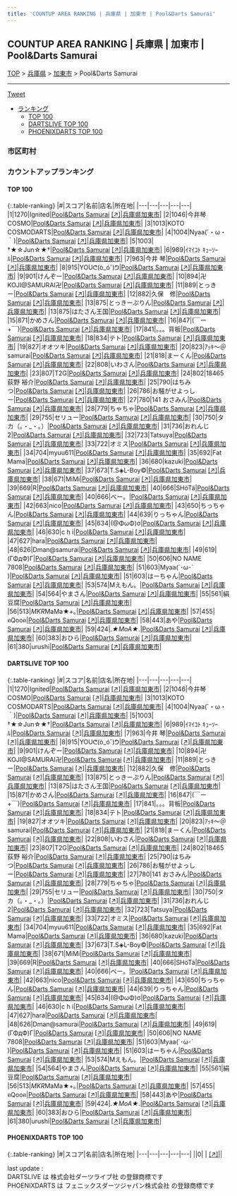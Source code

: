 ```yaml
---
title: 'COUNTUP AREA RANKING | 兵庫県 | 加東市 | Pool&Darts Samurai'
---
```

## COUNTUP AREA RANKING | 兵庫県 | 加東市 | Pool&Darts Samurai

[TOP](/darts/rank/) > [兵庫県](/darts/rank/兵庫県/) > [加東市](/darts/rank/兵庫県/加東市/) > Pool&Darts Samurai

___

<a href="https://twitter.com/share?ref_src=twsrc%5Etfw" data-text="COUNTUP AREA RANKING | 兵庫県加東市Pool&Darts Samurai" class="twitter-share-button" data-hashtags="DARTSLIVE,PHOENIXDARTS,darts,ダーツ" data-show-count="false">Tweet</a>

* [ランキング](#カウントアップランキング)
    * [TOP 100](#top-100)
    * [DARTSLIVE TOP 100](#dartslive-top-100)
    * [PHOENIXDARTS TOP 100](#phoenixdarts-top-100)

### 市区町村

<ul>

</ul>

### カウントアップランキング

#### TOP 100



{:.table-ranking}
|#|スコア|名前|店名|所在地|
|---|---|---|---|---|
|1|1270|<span class="rank-name-dl">Ignited</span>|<a href="/darts/rank/shops/2f7ab89db9ec97b00d9b047a20a7ba1e.html">Pool&Darts Samurai</a> <a href="https://search.dartslive.com/jp/shop/2f7ab89db9ec97b00d9b047a20a7ba1e">[↗]</a>|<a href="/darts/rank/兵庫県/加東市">兵庫県加東市</a>|
|2|1046|<span class="rank-name-dl">今井琴COSMO</span>|<a href="/darts/rank/shops/2f7ab89db9ec97b00d9b047a20a7ba1e.html">Pool&Darts Samurai</a> <a href="https://search.dartslive.com/jp/shop/2f7ab89db9ec97b00d9b047a20a7ba1e">[↗]</a>|<a href="/darts/rank/兵庫県/加東市">兵庫県加東市</a>|
|3|1013|<span class="rank-name-dl">KOTO COSMODARTS</span>|<a href="/darts/rank/shops/2f7ab89db9ec97b00d9b047a20a7ba1e.html">Pool&Darts Samurai</a> <a href="https://search.dartslive.com/jp/shop/2f7ab89db9ec97b00d9b047a20a7ba1e">[↗]</a>|<a href="/darts/rank/兵庫県/加東市">兵庫県加東市</a>|
|4|1004|<span class="rank-name-dl">Nyaa(´・ω・｀)</span>|<a href="/darts/rank/shops/2f7ab89db9ec97b00d9b047a20a7ba1e.html">Pool&Darts Samurai</a> <a href="https://search.dartslive.com/jp/shop/2f7ab89db9ec97b00d9b047a20a7ba1e">[↗]</a>|<a href="/darts/rank/兵庫県/加東市">兵庫県加東市</a>|
|5|1003|<span class="rank-name-dl">†★☆Jun☆★†</span>|<a href="/darts/rank/shops/2f7ab89db9ec97b00d9b047a20a7ba1e.html">Pool&Darts Samurai</a> <a href="https://search.dartslive.com/jp/shop/2f7ab89db9ec97b00d9b047a20a7ba1e">[↗]</a>|<a href="/darts/rank/兵庫県/加東市">兵庫県加東市</a>|
|6|989|<span class="rank-name-dl">ｲﾏｲｺﾄ ｷｭｰｿｰﾙ</span>|<a href="/darts/rank/shops/2f7ab89db9ec97b00d9b047a20a7ba1e.html">Pool&Darts Samurai</a> <a href="https://search.dartslive.com/jp/shop/2f7ab89db9ec97b00d9b047a20a7ba1e">[↗]</a>|<a href="/darts/rank/兵庫県/加東市">兵庫県加東市</a>|
|7|963|<span class="rank-name-dl">今井 琴</span>|<a href="/darts/rank/shops/2f7ab89db9ec97b00d9b047a20a7ba1e.html">Pool&Darts Samurai</a> <a href="https://search.dartslive.com/jp/shop/2f7ab89db9ec97b00d9b047a20a7ba1e">[↗]</a>|<a href="/darts/rank/兵庫県/加東市">兵庫県加東市</a>|
|8|915|<span class="rank-name-dl">YOUᕦ(ò_óˇ)ᕤ</span>|<a href="/darts/rank/shops/2f7ab89db9ec97b00d9b047a20a7ba1e.html">Pool&Darts Samurai</a> <a href="https://search.dartslive.com/jp/shop/2f7ab89db9ec97b00d9b047a20a7ba1e">[↗]</a>|<a href="/darts/rank/兵庫県/加東市">兵庫県加東市</a>|
|9|901|<span class="rank-name-dl">けんぞー</span>|<a href="/darts/rank/shops/2f7ab89db9ec97b00d9b047a20a7ba1e.html">Pool&Darts Samurai</a> <a href="https://search.dartslive.com/jp/shop/2f7ab89db9ec97b00d9b047a20a7ba1e">[↗]</a>|<a href="/darts/rank/兵庫県/加東市">兵庫県加東市</a>|
|10|894|<span class="rank-name-dl">卍KOJI@SAMURAI卍</span>|<a href="/darts/rank/shops/2f7ab89db9ec97b00d9b047a20a7ba1e.html">Pool&Darts Samurai</a> <a href="https://search.dartslive.com/jp/shop/2f7ab89db9ec97b00d9b047a20a7ba1e">[↗]</a>|<a href="/darts/rank/兵庫県/加東市">兵庫県加東市</a>|
|11|889|<span class="rank-name-dl">とっきー</span>|<a href="/darts/rank/shops/2f7ab89db9ec97b00d9b047a20a7ba1e.html">Pool&Darts Samurai</a> <a href="https://search.dartslive.com/jp/shop/2f7ab89db9ec97b00d9b047a20a7ba1e">[↗]</a>|<a href="/darts/rank/兵庫県/加東市">兵庫県加東市</a>|
|12|882|<span class="rank-name-dl">久保　修</span>|<a href="/darts/rank/shops/2f7ab89db9ec97b00d9b047a20a7ba1e.html">Pool&Darts Samurai</a> <a href="https://search.dartslive.com/jp/shop/2f7ab89db9ec97b00d9b047a20a7ba1e">[↗]</a>|<a href="/darts/rank/兵庫県/加東市">兵庫県加東市</a>|
|13|875|<span class="rank-name-dl">とっきーぷりん</span>|<a href="/darts/rank/shops/2f7ab89db9ec97b00d9b047a20a7ba1e.html">Pool&Darts Samurai</a> <a href="https://search.dartslive.com/jp/shop/2f7ab89db9ec97b00d9b047a20a7ba1e">[↗]</a>|<a href="/darts/rank/兵庫県/加東市">兵庫県加東市</a>|
|13|875|<span class="rank-name-dl">はたさん王国</span>|<a href="/darts/rank/shops/2f7ab89db9ec97b00d9b047a20a7ba1e.html">Pool&Darts Samurai</a> <a href="https://search.dartslive.com/jp/shop/2f7ab89db9ec97b00d9b047a20a7ba1e">[↗]</a>|<a href="/darts/rank/兵庫県/加東市">兵庫県加東市</a>|
|15|871|<span class="rank-name-dl">かめさん</span>|<a href="/darts/rank/shops/2f7ab89db9ec97b00d9b047a20a7ba1e.html">Pool&Darts Samurai</a> <a href="https://search.dartslive.com/jp/shop/2f7ab89db9ec97b00d9b047a20a7ba1e">[↗]</a>|<a href="/darts/rank/兵庫県/加東市">兵庫県加東市</a>|
|16|847|<span class="rank-name-dl">(￣ー+￣)</span>|<a href="/darts/rank/shops/2f7ab89db9ec97b00d9b047a20a7ba1e.html">Pool&Darts Samurai</a> <a href="https://search.dartslive.com/jp/shop/2f7ab89db9ec97b00d9b047a20a7ba1e">[↗]</a>|<a href="/darts/rank/兵庫県/加東市">兵庫県加東市</a>|
|17|841|<span class="rank-name-dl">。。。背板</span>|<a href="/darts/rank/shops/2f7ab89db9ec97b00d9b047a20a7ba1e.html">Pool&Darts Samurai</a> <a href="https://search.dartslive.com/jp/shop/2f7ab89db9ec97b00d9b047a20a7ba1e">[↗]</a>|<a href="/darts/rank/兵庫県/加東市">兵庫県加東市</a>|
|18|834|<span class="rank-name-dl">テト</span>|<a href="/darts/rank/shops/2f7ab89db9ec97b00d9b047a20a7ba1e.html">Pool&Darts Samurai</a> <a href="https://search.dartslive.com/jp/shop/2f7ab89db9ec97b00d9b047a20a7ba1e">[↗]</a>|<a href="/darts/rank/兵庫県/加東市">兵庫県加東市</a>|
|19|827|<span class="rank-name-dl">オオツキ</span>|<a href="/darts/rank/shops/2f7ab89db9ec97b00d9b047a20a7ba1e.html">Pool&Darts Samurai</a> <a href="https://search.dartslive.com/jp/shop/2f7ab89db9ec97b00d9b047a20a7ba1e">[↗]</a>|<a href="/darts/rank/兵庫県/加東市">兵庫県加東市</a>|
|20|823|<span class="rank-name-dl">ｱｯｷ～＠samurai</span>|<a href="/darts/rank/shops/2f7ab89db9ec97b00d9b047a20a7ba1e.html">Pool&Darts Samurai</a> <a href="https://search.dartslive.com/jp/shop/2f7ab89db9ec97b00d9b047a20a7ba1e">[↗]</a>|<a href="/darts/rank/兵庫県/加東市">兵庫県加東市</a>|
|21|818|<span class="rank-name-dl">まーくん</span>|<a href="/darts/rank/shops/2f7ab89db9ec97b00d9b047a20a7ba1e.html">Pool&Darts Samurai</a> <a href="https://search.dartslive.com/jp/shop/2f7ab89db9ec97b00d9b047a20a7ba1e">[↗]</a>|<a href="/darts/rank/兵庫県/加東市">兵庫県加東市</a>|
|22|808|<span class="rank-name-dl">いわさん</span>|<a href="/darts/rank/shops/2f7ab89db9ec97b00d9b047a20a7ba1e.html">Pool&Darts Samurai</a> <a href="https://search.dartslive.com/jp/shop/2f7ab89db9ec97b00d9b047a20a7ba1e">[↗]</a>|<a href="/darts/rank/兵庫県/加東市">兵庫県加東市</a>|
|23|807|<span class="rank-name-dl">T2G</span>|<a href="/darts/rank/shops/2f7ab89db9ec97b00d9b047a20a7ba1e.html">Pool&Darts Samurai</a> <a href="https://search.dartslive.com/jp/shop/2f7ab89db9ec97b00d9b047a20a7ba1e">[↗]</a>|<a href="/darts/rank/兵庫県/加東市">兵庫県加東市</a>|
|24|802|<span class="rank-name-dl">18465 荻野 裕介</span>|<a href="/darts/rank/shops/2f7ab89db9ec97b00d9b047a20a7ba1e.html">Pool&Darts Samurai</a> <a href="https://search.dartslive.com/jp/shop/2f7ab89db9ec97b00d9b047a20a7ba1e">[↗]</a>|<a href="/darts/rank/兵庫県/加東市">兵庫県加東市</a>|
|25|790|<span class="rank-name-dl">はちみつ</span>|<a href="/darts/rank/shops/2f7ab89db9ec97b00d9b047a20a7ba1e.html">Pool&Darts Samurai</a> <a href="https://search.dartslive.com/jp/shop/2f7ab89db9ec97b00d9b047a20a7ba1e">[↗]</a>|<a href="/darts/rank/兵庫県/加東市">兵庫県加東市</a>|
|26|786|<span class="rank-name-dl">お騒がせよっしー</span>|<a href="/darts/rank/shops/2f7ab89db9ec97b00d9b047a20a7ba1e.html">Pool&Darts Samurai</a> <a href="https://search.dartslive.com/jp/shop/2f7ab89db9ec97b00d9b047a20a7ba1e">[↗]</a>|<a href="/darts/rank/兵庫県/加東市">兵庫県加東市</a>|
|27|780|<span class="rank-name-dl">141 おさみん</span>|<a href="/darts/rank/shops/2f7ab89db9ec97b00d9b047a20a7ba1e.html">Pool&Darts Samurai</a> <a href="https://search.dartslive.com/jp/shop/2f7ab89db9ec97b00d9b047a20a7ba1e">[↗]</a>|<a href="/darts/rank/兵庫県/加東市">兵庫県加東市</a>|
|28|779|<span class="rank-name-dl">ちゃちゃ</span>|<a href="/darts/rank/shops/2f7ab89db9ec97b00d9b047a20a7ba1e.html">Pool&Darts Samurai</a> <a href="https://search.dartslive.com/jp/shop/2f7ab89db9ec97b00d9b047a20a7ba1e">[↗]</a>|<a href="/darts/rank/兵庫県/加東市">兵庫県加東市</a>|
|29|755|<span class="rank-name-dl">セリュー</span>|<a href="/darts/rank/shops/2f7ab89db9ec97b00d9b047a20a7ba1e.html">Pool&Darts Samurai</a> <a href="https://search.dartslive.com/jp/shop/2f7ab89db9ec97b00d9b047a20a7ba1e">[↗]</a>|<a href="/darts/rank/兵庫県/加東市">兵庫県加東市</a>|
|30|750|<span class="rank-name-dl">タカ（｡・_・｡）</span>|<a href="/darts/rank/shops/2f7ab89db9ec97b00d9b047a20a7ba1e.html">Pool&Darts Samurai</a> <a href="https://search.dartslive.com/jp/shop/2f7ab89db9ec97b00d9b047a20a7ba1e">[↗]</a>|<a href="/darts/rank/兵庫県/加東市">兵庫県加東市</a>|
|31|736|<span class="rank-name-dl">おれんじ2</span>|<a href="/darts/rank/shops/2f7ab89db9ec97b00d9b047a20a7ba1e.html">Pool&Darts Samurai</a> <a href="https://search.dartslive.com/jp/shop/2f7ab89db9ec97b00d9b047a20a7ba1e">[↗]</a>|<a href="/darts/rank/兵庫県/加東市">兵庫県加東市</a>|
|32|723|<span class="rank-name-dl">Tatsuya</span>|<a href="/darts/rank/shops/2f7ab89db9ec97b00d9b047a20a7ba1e.html">Pool&Darts Samurai</a> <a href="https://search.dartslive.com/jp/shop/2f7ab89db9ec97b00d9b047a20a7ba1e">[↗]</a>|<a href="/darts/rank/兵庫県/加東市">兵庫県加東市</a>|
|33|722|<span class="rank-name-dl">オミス</span>|<a href="/darts/rank/shops/2f7ab89db9ec97b00d9b047a20a7ba1e.html">Pool&Darts Samurai</a> <a href="https://search.dartslive.com/jp/shop/2f7ab89db9ec97b00d9b047a20a7ba1e">[↗]</a>|<a href="/darts/rank/兵庫県/加東市">兵庫県加東市</a>|
|34|704|<span class="rank-name-dl">myuu611</span>|<a href="/darts/rank/shops/2f7ab89db9ec97b00d9b047a20a7ba1e.html">Pool&Darts Samurai</a> <a href="https://search.dartslive.com/jp/shop/2f7ab89db9ec97b00d9b047a20a7ba1e">[↗]</a>|<a href="/darts/rank/兵庫県/加東市">兵庫県加東市</a>|
|35|692|<span class="rank-name-dl">Fat Mama</span>|<a href="/darts/rank/shops/2f7ab89db9ec97b00d9b047a20a7ba1e.html">Pool&Darts Samurai</a> <a href="https://search.dartslive.com/jp/shop/2f7ab89db9ec97b00d9b047a20a7ba1e">[↗]</a>|<a href="/darts/rank/兵庫県/加東市">兵庫県加東市</a>|
|36|680|<span class="rank-name-dl">kazuki</span>|<a href="/darts/rank/shops/2f7ab89db9ec97b00d9b047a20a7ba1e.html">Pool&Darts Samurai</a> <a href="https://search.dartslive.com/jp/shop/2f7ab89db9ec97b00d9b047a20a7ba1e">[↗]</a>|<a href="/darts/rank/兵庫県/加東市">兵庫県加東市</a>|
|37|673|<span class="rank-name-dl">T.S◈L-Boy©</span>|<a href="/darts/rank/shops/2f7ab89db9ec97b00d9b047a20a7ba1e.html">Pool&Darts Samurai</a> <a href="https://search.dartslive.com/jp/shop/2f7ab89db9ec97b00d9b047a20a7ba1e">[↗]</a>|<a href="/darts/rank/兵庫県/加東市">兵庫県加東市</a>|
|38|671|<span class="rank-name-dl">MiMi</span>|<a href="/darts/rank/shops/2f7ab89db9ec97b00d9b047a20a7ba1e.html">Pool&Darts Samurai</a> <a href="https://search.dartslive.com/jp/shop/2f7ab89db9ec97b00d9b047a20a7ba1e">[↗]</a>|<a href="/darts/rank/兵庫県/加東市">兵庫県加東市</a>|
|39|669|<span class="rank-name-dl">R</span>|<a href="/darts/rank/shops/2f7ab89db9ec97b00d9b047a20a7ba1e.html">Pool&Darts Samurai</a> <a href="https://search.dartslive.com/jp/shop/2f7ab89db9ec97b00d9b047a20a7ba1e">[↗]</a>|<a href="/darts/rank/兵庫県/加東市">兵庫県加東市</a>|
|40|666|<span class="rank-name-dl">SHöTä</span>|<a href="/darts/rank/shops/2f7ab89db9ec97b00d9b047a20a7ba1e.html">Pool&Darts Samurai</a> <a href="https://search.dartslive.com/jp/shop/2f7ab89db9ec97b00d9b047a20a7ba1e">[↗]</a>|<a href="/darts/rank/兵庫県/加東市">兵庫県加東市</a>|
|40|666|<span class="rank-name-dl">べー。</span>|<a href="/darts/rank/shops/2f7ab89db9ec97b00d9b047a20a7ba1e.html">Pool&Darts Samurai</a> <a href="https://search.dartslive.com/jp/shop/2f7ab89db9ec97b00d9b047a20a7ba1e">[↗]</a>|<a href="/darts/rank/兵庫県/加東市">兵庫県加東市</a>|
|42|663|<span class="rank-name-dl">nico</span>|<a href="/darts/rank/shops/2f7ab89db9ec97b00d9b047a20a7ba1e.html">Pool&Darts Samurai</a> <a href="https://search.dartslive.com/jp/shop/2f7ab89db9ec97b00d9b047a20a7ba1e">[↗]</a>|<a href="/darts/rank/兵庫県/加東市">兵庫県加東市</a>|
|43|650|<span class="rank-name-dl">ちっちゃん</span>|<a href="/darts/rank/shops/2f7ab89db9ec97b00d9b047a20a7ba1e.html">Pool&Darts Samurai</a> <a href="https://search.dartslive.com/jp/shop/2f7ab89db9ec97b00d9b047a20a7ba1e">[↗]</a>|<a href="/darts/rank/兵庫県/加東市">兵庫県加東市</a>|
|44|639|<span class="rank-name-dl">りっちゃん</span>|<a href="/darts/rank/shops/2f7ab89db9ec97b00d9b047a20a7ba1e.html">Pool&Darts Samurai</a> <a href="https://search.dartslive.com/jp/shop/2f7ab89db9ec97b00d9b047a20a7ba1e">[↗]</a>|<a href="/darts/rank/兵庫県/加東市">兵庫県加東市</a>|
|45|634|<span class="rank-name-dl">(@ΦωΦ)σ</span>|<a href="/darts/rank/shops/2f7ab89db9ec97b00d9b047a20a7ba1e.html">Pool&Darts Samurai</a> <a href="https://search.dartslive.com/jp/shop/2f7ab89db9ec97b00d9b047a20a7ba1e">[↗]</a>|<a href="/darts/rank/兵庫県/加東市">兵庫県加東市</a>|
|46|630|<span class="rank-name-dl">c h i</span>|<a href="/darts/rank/shops/2f7ab89db9ec97b00d9b047a20a7ba1e.html">Pool&Darts Samurai</a> <a href="https://search.dartslive.com/jp/shop/2f7ab89db9ec97b00d9b047a20a7ba1e">[↗]</a>|<a href="/darts/rank/兵庫県/加東市">兵庫県加東市</a>|
|47|627|<span class="rank-name-dl">hara</span>|<a href="/darts/rank/shops/2f7ab89db9ec97b00d9b047a20a7ba1e.html">Pool&Darts Samurai</a> <a href="https://search.dartslive.com/jp/shop/2f7ab89db9ec97b00d9b047a20a7ba1e">[↗]</a>|<a href="/darts/rank/兵庫県/加東市">兵庫県加東市</a>|
|48|626|<span class="rank-name-dl">Dman@samurai</span>|<a href="/darts/rank/shops/2f7ab89db9ec97b00d9b047a20a7ba1e.html">Pool&Darts Samurai</a> <a href="https://search.dartslive.com/jp/shop/2f7ab89db9ec97b00d9b047a20a7ba1e">[↗]</a>|<a href="/darts/rank/兵庫県/加東市">兵庫県加東市</a>|
|49|619|<span class="rank-name-dl">(ΓΦдФ)Г</span>|<a href="/darts/rank/shops/2f7ab89db9ec97b00d9b047a20a7ba1e.html">Pool&Darts Samurai</a> <a href="https://search.dartslive.com/jp/shop/2f7ab89db9ec97b00d9b047a20a7ba1e">[↗]</a>|<a href="/darts/rank/兵庫県/加東市">兵庫県加東市</a>|
|50|606|<span class="rank-name-dl">NO NAME 7808</span>|<a href="/darts/rank/shops/2f7ab89db9ec97b00d9b047a20a7ba1e.html">Pool&Darts Samurai</a> <a href="https://search.dartslive.com/jp/shop/2f7ab89db9ec97b00d9b047a20a7ba1e">[↗]</a>|<a href="/darts/rank/兵庫県/加東市">兵庫県加東市</a>|
|51|603|<span class="rank-name-dl">Myaa(´･ω･` )</span>|<a href="/darts/rank/shops/2f7ab89db9ec97b00d9b047a20a7ba1e.html">Pool&Darts Samurai</a> <a href="https://search.dartslive.com/jp/shop/2f7ab89db9ec97b00d9b047a20a7ba1e">[↗]</a>|<a href="/darts/rank/兵庫県/加東市">兵庫県加東市</a>|
|51|603|<span class="rank-name-dl">はーちゃん</span>|<a href="/darts/rank/shops/2f7ab89db9ec97b00d9b047a20a7ba1e.html">Pool&Darts Samurai</a> <a href="https://search.dartslive.com/jp/shop/2f7ab89db9ec97b00d9b047a20a7ba1e">[↗]</a>|<a href="/darts/rank/兵庫県/加東市">兵庫県加東市</a>|
|53|574|<span class="rank-name-dl">Mえもん。</span>|<a href="/darts/rank/shops/2f7ab89db9ec97b00d9b047a20a7ba1e.html">Pool&Darts Samurai</a> <a href="https://search.dartslive.com/jp/shop/2f7ab89db9ec97b00d9b047a20a7ba1e">[↗]</a>|<a href="/darts/rank/兵庫県/加東市">兵庫県加東市</a>|
|54|564|<span class="rank-name-dl">やまさん</span>|<a href="/darts/rank/shops/2f7ab89db9ec97b00d9b047a20a7ba1e.html">Pool&Darts Samurai</a> <a href="https://search.dartslive.com/jp/shop/2f7ab89db9ec97b00d9b047a20a7ba1e">[↗]</a>|<a href="/darts/rank/兵庫県/加東市">兵庫県加東市</a>|
|55|561|<span class="rank-name-dl">絹豆腐</span>|<a href="/darts/rank/shops/2f7ab89db9ec97b00d9b047a20a7ba1e.html">Pool&Darts Samurai</a> <a href="https://search.dartslive.com/jp/shop/2f7ab89db9ec97b00d9b047a20a7ba1e">[↗]</a>|<a href="/darts/rank/兵庫県/加東市">兵庫県加東市</a>|
|56|513|<span class="rank-name-dl">*MKR*MaMa★+｡</span>|<a href="/darts/rank/shops/2f7ab89db9ec97b00d9b047a20a7ba1e.html">Pool&Darts Samurai</a> <a href="https://search.dartslive.com/jp/shop/2f7ab89db9ec97b00d9b047a20a7ba1e">[↗]</a>|<a href="/darts/rank/兵庫県/加東市">兵庫県加東市</a>|
|57|455|<span class="rank-name-dl">ฅQooฅ</span>|<a href="/darts/rank/shops/2f7ab89db9ec97b00d9b047a20a7ba1e.html">Pool&Darts Samurai</a> <a href="https://search.dartslive.com/jp/shop/2f7ab89db9ec97b00d9b047a20a7ba1e">[↗]</a>|<a href="/darts/rank/兵庫県/加東市">兵庫県加東市</a>|
|58|443|<span class="rank-name-dl">あや</span>|<a href="/darts/rank/shops/2f7ab89db9ec97b00d9b047a20a7ba1e.html">Pool&Darts Samurai</a> <a href="https://search.dartslive.com/jp/shop/2f7ab89db9ec97b00d9b047a20a7ba1e">[↗]</a>|<a href="/darts/rank/兵庫県/加東市">兵庫県加東市</a>|
|59|424|<span class="rank-name-dl">.*★MoA★*.</span>|<a href="/darts/rank/shops/2f7ab89db9ec97b00d9b047a20a7ba1e.html">Pool&Darts Samurai</a> <a href="https://search.dartslive.com/jp/shop/2f7ab89db9ec97b00d9b047a20a7ba1e">[↗]</a>|<a href="/darts/rank/兵庫県/加東市">兵庫県加東市</a>|
|60|383|<span class="rank-name-dl">おひら</span>|<a href="/darts/rank/shops/2f7ab89db9ec97b00d9b047a20a7ba1e.html">Pool&Darts Samurai</a> <a href="https://search.dartslive.com/jp/shop/2f7ab89db9ec97b00d9b047a20a7ba1e">[↗]</a>|<a href="/darts/rank/兵庫県/加東市">兵庫県加東市</a>|
|61|380|<span class="rank-name-dl">urushi</span>|<a href="/darts/rank/shops/2f7ab89db9ec97b00d9b047a20a7ba1e.html">Pool&Darts Samurai</a> <a href="https://search.dartslive.com/jp/shop/2f7ab89db9ec97b00d9b047a20a7ba1e">[↗]</a>|<a href="/darts/rank/兵庫県/加東市">兵庫県加東市</a>|


#### DARTSLIVE TOP 100



{:.table-ranking}
|#|スコア|名前|店名|所在地|
|---|---|---|---|---|
|1|1270|<span class="rank-name-dl">Ignited</span>|<a href="/darts/rank/shops/2f7ab89db9ec97b00d9b047a20a7ba1e.html">Pool&Darts Samurai</a> <a href="https://search.dartslive.com/jp/shop/2f7ab89db9ec97b00d9b047a20a7ba1e">[↗]</a>|<a href="/darts/rank/兵庫県/加東市">兵庫県加東市</a>|
|2|1046|<span class="rank-name-dl">今井琴COSMO</span>|<a href="/darts/rank/shops/2f7ab89db9ec97b00d9b047a20a7ba1e.html">Pool&Darts Samurai</a> <a href="https://search.dartslive.com/jp/shop/2f7ab89db9ec97b00d9b047a20a7ba1e">[↗]</a>|<a href="/darts/rank/兵庫県/加東市">兵庫県加東市</a>|
|3|1013|<span class="rank-name-dl">KOTO COSMODARTS</span>|<a href="/darts/rank/shops/2f7ab89db9ec97b00d9b047a20a7ba1e.html">Pool&Darts Samurai</a> <a href="https://search.dartslive.com/jp/shop/2f7ab89db9ec97b00d9b047a20a7ba1e">[↗]</a>|<a href="/darts/rank/兵庫県/加東市">兵庫県加東市</a>|
|4|1004|<span class="rank-name-dl">Nyaa(´・ω・｀)</span>|<a href="/darts/rank/shops/2f7ab89db9ec97b00d9b047a20a7ba1e.html">Pool&Darts Samurai</a> <a href="https://search.dartslive.com/jp/shop/2f7ab89db9ec97b00d9b047a20a7ba1e">[↗]</a>|<a href="/darts/rank/兵庫県/加東市">兵庫県加東市</a>|
|5|1003|<span class="rank-name-dl">†★☆Jun☆★†</span>|<a href="/darts/rank/shops/2f7ab89db9ec97b00d9b047a20a7ba1e.html">Pool&Darts Samurai</a> <a href="https://search.dartslive.com/jp/shop/2f7ab89db9ec97b00d9b047a20a7ba1e">[↗]</a>|<a href="/darts/rank/兵庫県/加東市">兵庫県加東市</a>|
|6|989|<span class="rank-name-dl">ｲﾏｲｺﾄ ｷｭｰｿｰﾙ</span>|<a href="/darts/rank/shops/2f7ab89db9ec97b00d9b047a20a7ba1e.html">Pool&Darts Samurai</a> <a href="https://search.dartslive.com/jp/shop/2f7ab89db9ec97b00d9b047a20a7ba1e">[↗]</a>|<a href="/darts/rank/兵庫県/加東市">兵庫県加東市</a>|
|7|963|<span class="rank-name-dl">今井 琴</span>|<a href="/darts/rank/shops/2f7ab89db9ec97b00d9b047a20a7ba1e.html">Pool&Darts Samurai</a> <a href="https://search.dartslive.com/jp/shop/2f7ab89db9ec97b00d9b047a20a7ba1e">[↗]</a>|<a href="/darts/rank/兵庫県/加東市">兵庫県加東市</a>|
|8|915|<span class="rank-name-dl">YOUᕦ(ò_óˇ)ᕤ</span>|<a href="/darts/rank/shops/2f7ab89db9ec97b00d9b047a20a7ba1e.html">Pool&Darts Samurai</a> <a href="https://search.dartslive.com/jp/shop/2f7ab89db9ec97b00d9b047a20a7ba1e">[↗]</a>|<a href="/darts/rank/兵庫県/加東市">兵庫県加東市</a>|
|9|901|<span class="rank-name-dl">けんぞー</span>|<a href="/darts/rank/shops/2f7ab89db9ec97b00d9b047a20a7ba1e.html">Pool&Darts Samurai</a> <a href="https://search.dartslive.com/jp/shop/2f7ab89db9ec97b00d9b047a20a7ba1e">[↗]</a>|<a href="/darts/rank/兵庫県/加東市">兵庫県加東市</a>|
|10|894|<span class="rank-name-dl">卍KOJI@SAMURAI卍</span>|<a href="/darts/rank/shops/2f7ab89db9ec97b00d9b047a20a7ba1e.html">Pool&Darts Samurai</a> <a href="https://search.dartslive.com/jp/shop/2f7ab89db9ec97b00d9b047a20a7ba1e">[↗]</a>|<a href="/darts/rank/兵庫県/加東市">兵庫県加東市</a>|
|11|889|<span class="rank-name-dl">とっきー</span>|<a href="/darts/rank/shops/2f7ab89db9ec97b00d9b047a20a7ba1e.html">Pool&Darts Samurai</a> <a href="https://search.dartslive.com/jp/shop/2f7ab89db9ec97b00d9b047a20a7ba1e">[↗]</a>|<a href="/darts/rank/兵庫県/加東市">兵庫県加東市</a>|
|12|882|<span class="rank-name-dl">久保　修</span>|<a href="/darts/rank/shops/2f7ab89db9ec97b00d9b047a20a7ba1e.html">Pool&Darts Samurai</a> <a href="https://search.dartslive.com/jp/shop/2f7ab89db9ec97b00d9b047a20a7ba1e">[↗]</a>|<a href="/darts/rank/兵庫県/加東市">兵庫県加東市</a>|
|13|875|<span class="rank-name-dl">とっきーぷりん</span>|<a href="/darts/rank/shops/2f7ab89db9ec97b00d9b047a20a7ba1e.html">Pool&Darts Samurai</a> <a href="https://search.dartslive.com/jp/shop/2f7ab89db9ec97b00d9b047a20a7ba1e">[↗]</a>|<a href="/darts/rank/兵庫県/加東市">兵庫県加東市</a>|
|13|875|<span class="rank-name-dl">はたさん王国</span>|<a href="/darts/rank/shops/2f7ab89db9ec97b00d9b047a20a7ba1e.html">Pool&Darts Samurai</a> <a href="https://search.dartslive.com/jp/shop/2f7ab89db9ec97b00d9b047a20a7ba1e">[↗]</a>|<a href="/darts/rank/兵庫県/加東市">兵庫県加東市</a>|
|15|871|<span class="rank-name-dl">かめさん</span>|<a href="/darts/rank/shops/2f7ab89db9ec97b00d9b047a20a7ba1e.html">Pool&Darts Samurai</a> <a href="https://search.dartslive.com/jp/shop/2f7ab89db9ec97b00d9b047a20a7ba1e">[↗]</a>|<a href="/darts/rank/兵庫県/加東市">兵庫県加東市</a>|
|16|847|<span class="rank-name-dl">(￣ー+￣)</span>|<a href="/darts/rank/shops/2f7ab89db9ec97b00d9b047a20a7ba1e.html">Pool&Darts Samurai</a> <a href="https://search.dartslive.com/jp/shop/2f7ab89db9ec97b00d9b047a20a7ba1e">[↗]</a>|<a href="/darts/rank/兵庫県/加東市">兵庫県加東市</a>|
|17|841|<span class="rank-name-dl">。。。背板</span>|<a href="/darts/rank/shops/2f7ab89db9ec97b00d9b047a20a7ba1e.html">Pool&Darts Samurai</a> <a href="https://search.dartslive.com/jp/shop/2f7ab89db9ec97b00d9b047a20a7ba1e">[↗]</a>|<a href="/darts/rank/兵庫県/加東市">兵庫県加東市</a>|
|18|834|<span class="rank-name-dl">テト</span>|<a href="/darts/rank/shops/2f7ab89db9ec97b00d9b047a20a7ba1e.html">Pool&Darts Samurai</a> <a href="https://search.dartslive.com/jp/shop/2f7ab89db9ec97b00d9b047a20a7ba1e">[↗]</a>|<a href="/darts/rank/兵庫県/加東市">兵庫県加東市</a>|
|19|827|<span class="rank-name-dl">オオツキ</span>|<a href="/darts/rank/shops/2f7ab89db9ec97b00d9b047a20a7ba1e.html">Pool&Darts Samurai</a> <a href="https://search.dartslive.com/jp/shop/2f7ab89db9ec97b00d9b047a20a7ba1e">[↗]</a>|<a href="/darts/rank/兵庫県/加東市">兵庫県加東市</a>|
|20|823|<span class="rank-name-dl">ｱｯｷ～＠samurai</span>|<a href="/darts/rank/shops/2f7ab89db9ec97b00d9b047a20a7ba1e.html">Pool&Darts Samurai</a> <a href="https://search.dartslive.com/jp/shop/2f7ab89db9ec97b00d9b047a20a7ba1e">[↗]</a>|<a href="/darts/rank/兵庫県/加東市">兵庫県加東市</a>|
|21|818|<span class="rank-name-dl">まーくん</span>|<a href="/darts/rank/shops/2f7ab89db9ec97b00d9b047a20a7ba1e.html">Pool&Darts Samurai</a> <a href="https://search.dartslive.com/jp/shop/2f7ab89db9ec97b00d9b047a20a7ba1e">[↗]</a>|<a href="/darts/rank/兵庫県/加東市">兵庫県加東市</a>|
|22|808|<span class="rank-name-dl">いわさん</span>|<a href="/darts/rank/shops/2f7ab89db9ec97b00d9b047a20a7ba1e.html">Pool&Darts Samurai</a> <a href="https://search.dartslive.com/jp/shop/2f7ab89db9ec97b00d9b047a20a7ba1e">[↗]</a>|<a href="/darts/rank/兵庫県/加東市">兵庫県加東市</a>|
|23|807|<span class="rank-name-dl">T2G</span>|<a href="/darts/rank/shops/2f7ab89db9ec97b00d9b047a20a7ba1e.html">Pool&Darts Samurai</a> <a href="https://search.dartslive.com/jp/shop/2f7ab89db9ec97b00d9b047a20a7ba1e">[↗]</a>|<a href="/darts/rank/兵庫県/加東市">兵庫県加東市</a>|
|24|802|<span class="rank-name-dl">18465 荻野 裕介</span>|<a href="/darts/rank/shops/2f7ab89db9ec97b00d9b047a20a7ba1e.html">Pool&Darts Samurai</a> <a href="https://search.dartslive.com/jp/shop/2f7ab89db9ec97b00d9b047a20a7ba1e">[↗]</a>|<a href="/darts/rank/兵庫県/加東市">兵庫県加東市</a>|
|25|790|<span class="rank-name-dl">はちみつ</span>|<a href="/darts/rank/shops/2f7ab89db9ec97b00d9b047a20a7ba1e.html">Pool&Darts Samurai</a> <a href="https://search.dartslive.com/jp/shop/2f7ab89db9ec97b00d9b047a20a7ba1e">[↗]</a>|<a href="/darts/rank/兵庫県/加東市">兵庫県加東市</a>|
|26|786|<span class="rank-name-dl">お騒がせよっしー</span>|<a href="/darts/rank/shops/2f7ab89db9ec97b00d9b047a20a7ba1e.html">Pool&Darts Samurai</a> <a href="https://search.dartslive.com/jp/shop/2f7ab89db9ec97b00d9b047a20a7ba1e">[↗]</a>|<a href="/darts/rank/兵庫県/加東市">兵庫県加東市</a>|
|27|780|<span class="rank-name-dl">141 おさみん</span>|<a href="/darts/rank/shops/2f7ab89db9ec97b00d9b047a20a7ba1e.html">Pool&Darts Samurai</a> <a href="https://search.dartslive.com/jp/shop/2f7ab89db9ec97b00d9b047a20a7ba1e">[↗]</a>|<a href="/darts/rank/兵庫県/加東市">兵庫県加東市</a>|
|28|779|<span class="rank-name-dl">ちゃちゃ</span>|<a href="/darts/rank/shops/2f7ab89db9ec97b00d9b047a20a7ba1e.html">Pool&Darts Samurai</a> <a href="https://search.dartslive.com/jp/shop/2f7ab89db9ec97b00d9b047a20a7ba1e">[↗]</a>|<a href="/darts/rank/兵庫県/加東市">兵庫県加東市</a>|
|29|755|<span class="rank-name-dl">セリュー</span>|<a href="/darts/rank/shops/2f7ab89db9ec97b00d9b047a20a7ba1e.html">Pool&Darts Samurai</a> <a href="https://search.dartslive.com/jp/shop/2f7ab89db9ec97b00d9b047a20a7ba1e">[↗]</a>|<a href="/darts/rank/兵庫県/加東市">兵庫県加東市</a>|
|30|750|<span class="rank-name-dl">タカ（｡・_・｡）</span>|<a href="/darts/rank/shops/2f7ab89db9ec97b00d9b047a20a7ba1e.html">Pool&Darts Samurai</a> <a href="https://search.dartslive.com/jp/shop/2f7ab89db9ec97b00d9b047a20a7ba1e">[↗]</a>|<a href="/darts/rank/兵庫県/加東市">兵庫県加東市</a>|
|31|736|<span class="rank-name-dl">おれんじ2</span>|<a href="/darts/rank/shops/2f7ab89db9ec97b00d9b047a20a7ba1e.html">Pool&Darts Samurai</a> <a href="https://search.dartslive.com/jp/shop/2f7ab89db9ec97b00d9b047a20a7ba1e">[↗]</a>|<a href="/darts/rank/兵庫県/加東市">兵庫県加東市</a>|
|32|723|<span class="rank-name-dl">Tatsuya</span>|<a href="/darts/rank/shops/2f7ab89db9ec97b00d9b047a20a7ba1e.html">Pool&Darts Samurai</a> <a href="https://search.dartslive.com/jp/shop/2f7ab89db9ec97b00d9b047a20a7ba1e">[↗]</a>|<a href="/darts/rank/兵庫県/加東市">兵庫県加東市</a>|
|33|722|<span class="rank-name-dl">オミス</span>|<a href="/darts/rank/shops/2f7ab89db9ec97b00d9b047a20a7ba1e.html">Pool&Darts Samurai</a> <a href="https://search.dartslive.com/jp/shop/2f7ab89db9ec97b00d9b047a20a7ba1e">[↗]</a>|<a href="/darts/rank/兵庫県/加東市">兵庫県加東市</a>|
|34|704|<span class="rank-name-dl">myuu611</span>|<a href="/darts/rank/shops/2f7ab89db9ec97b00d9b047a20a7ba1e.html">Pool&Darts Samurai</a> <a href="https://search.dartslive.com/jp/shop/2f7ab89db9ec97b00d9b047a20a7ba1e">[↗]</a>|<a href="/darts/rank/兵庫県/加東市">兵庫県加東市</a>|
|35|692|<span class="rank-name-dl">Fat Mama</span>|<a href="/darts/rank/shops/2f7ab89db9ec97b00d9b047a20a7ba1e.html">Pool&Darts Samurai</a> <a href="https://search.dartslive.com/jp/shop/2f7ab89db9ec97b00d9b047a20a7ba1e">[↗]</a>|<a href="/darts/rank/兵庫県/加東市">兵庫県加東市</a>|
|36|680|<span class="rank-name-dl">kazuki</span>|<a href="/darts/rank/shops/2f7ab89db9ec97b00d9b047a20a7ba1e.html">Pool&Darts Samurai</a> <a href="https://search.dartslive.com/jp/shop/2f7ab89db9ec97b00d9b047a20a7ba1e">[↗]</a>|<a href="/darts/rank/兵庫県/加東市">兵庫県加東市</a>|
|37|673|<span class="rank-name-dl">T.S◈L-Boy©</span>|<a href="/darts/rank/shops/2f7ab89db9ec97b00d9b047a20a7ba1e.html">Pool&Darts Samurai</a> <a href="https://search.dartslive.com/jp/shop/2f7ab89db9ec97b00d9b047a20a7ba1e">[↗]</a>|<a href="/darts/rank/兵庫県/加東市">兵庫県加東市</a>|
|38|671|<span class="rank-name-dl">MiMi</span>|<a href="/darts/rank/shops/2f7ab89db9ec97b00d9b047a20a7ba1e.html">Pool&Darts Samurai</a> <a href="https://search.dartslive.com/jp/shop/2f7ab89db9ec97b00d9b047a20a7ba1e">[↗]</a>|<a href="/darts/rank/兵庫県/加東市">兵庫県加東市</a>|
|39|669|<span class="rank-name-dl">R</span>|<a href="/darts/rank/shops/2f7ab89db9ec97b00d9b047a20a7ba1e.html">Pool&Darts Samurai</a> <a href="https://search.dartslive.com/jp/shop/2f7ab89db9ec97b00d9b047a20a7ba1e">[↗]</a>|<a href="/darts/rank/兵庫県/加東市">兵庫県加東市</a>|
|40|666|<span class="rank-name-dl">SHöTä</span>|<a href="/darts/rank/shops/2f7ab89db9ec97b00d9b047a20a7ba1e.html">Pool&Darts Samurai</a> <a href="https://search.dartslive.com/jp/shop/2f7ab89db9ec97b00d9b047a20a7ba1e">[↗]</a>|<a href="/darts/rank/兵庫県/加東市">兵庫県加東市</a>|
|40|666|<span class="rank-name-dl">べー。</span>|<a href="/darts/rank/shops/2f7ab89db9ec97b00d9b047a20a7ba1e.html">Pool&Darts Samurai</a> <a href="https://search.dartslive.com/jp/shop/2f7ab89db9ec97b00d9b047a20a7ba1e">[↗]</a>|<a href="/darts/rank/兵庫県/加東市">兵庫県加東市</a>|
|42|663|<span class="rank-name-dl">nico</span>|<a href="/darts/rank/shops/2f7ab89db9ec97b00d9b047a20a7ba1e.html">Pool&Darts Samurai</a> <a href="https://search.dartslive.com/jp/shop/2f7ab89db9ec97b00d9b047a20a7ba1e">[↗]</a>|<a href="/darts/rank/兵庫県/加東市">兵庫県加東市</a>|
|43|650|<span class="rank-name-dl">ちっちゃん</span>|<a href="/darts/rank/shops/2f7ab89db9ec97b00d9b047a20a7ba1e.html">Pool&Darts Samurai</a> <a href="https://search.dartslive.com/jp/shop/2f7ab89db9ec97b00d9b047a20a7ba1e">[↗]</a>|<a href="/darts/rank/兵庫県/加東市">兵庫県加東市</a>|
|44|639|<span class="rank-name-dl">りっちゃん</span>|<a href="/darts/rank/shops/2f7ab89db9ec97b00d9b047a20a7ba1e.html">Pool&Darts Samurai</a> <a href="https://search.dartslive.com/jp/shop/2f7ab89db9ec97b00d9b047a20a7ba1e">[↗]</a>|<a href="/darts/rank/兵庫県/加東市">兵庫県加東市</a>|
|45|634|<span class="rank-name-dl">(@ΦωΦ)σ</span>|<a href="/darts/rank/shops/2f7ab89db9ec97b00d9b047a20a7ba1e.html">Pool&Darts Samurai</a> <a href="https://search.dartslive.com/jp/shop/2f7ab89db9ec97b00d9b047a20a7ba1e">[↗]</a>|<a href="/darts/rank/兵庫県/加東市">兵庫県加東市</a>|
|46|630|<span class="rank-name-dl">c h i</span>|<a href="/darts/rank/shops/2f7ab89db9ec97b00d9b047a20a7ba1e.html">Pool&Darts Samurai</a> <a href="https://search.dartslive.com/jp/shop/2f7ab89db9ec97b00d9b047a20a7ba1e">[↗]</a>|<a href="/darts/rank/兵庫県/加東市">兵庫県加東市</a>|
|47|627|<span class="rank-name-dl">hara</span>|<a href="/darts/rank/shops/2f7ab89db9ec97b00d9b047a20a7ba1e.html">Pool&Darts Samurai</a> <a href="https://search.dartslive.com/jp/shop/2f7ab89db9ec97b00d9b047a20a7ba1e">[↗]</a>|<a href="/darts/rank/兵庫県/加東市">兵庫県加東市</a>|
|48|626|<span class="rank-name-dl">Dman@samurai</span>|<a href="/darts/rank/shops/2f7ab89db9ec97b00d9b047a20a7ba1e.html">Pool&Darts Samurai</a> <a href="https://search.dartslive.com/jp/shop/2f7ab89db9ec97b00d9b047a20a7ba1e">[↗]</a>|<a href="/darts/rank/兵庫県/加東市">兵庫県加東市</a>|
|49|619|<span class="rank-name-dl">(ΓΦдФ)Г</span>|<a href="/darts/rank/shops/2f7ab89db9ec97b00d9b047a20a7ba1e.html">Pool&Darts Samurai</a> <a href="https://search.dartslive.com/jp/shop/2f7ab89db9ec97b00d9b047a20a7ba1e">[↗]</a>|<a href="/darts/rank/兵庫県/加東市">兵庫県加東市</a>|
|50|606|<span class="rank-name-dl">NO NAME 7808</span>|<a href="/darts/rank/shops/2f7ab89db9ec97b00d9b047a20a7ba1e.html">Pool&Darts Samurai</a> <a href="https://search.dartslive.com/jp/shop/2f7ab89db9ec97b00d9b047a20a7ba1e">[↗]</a>|<a href="/darts/rank/兵庫県/加東市">兵庫県加東市</a>|
|51|603|<span class="rank-name-dl">Myaa(´･ω･` )</span>|<a href="/darts/rank/shops/2f7ab89db9ec97b00d9b047a20a7ba1e.html">Pool&Darts Samurai</a> <a href="https://search.dartslive.com/jp/shop/2f7ab89db9ec97b00d9b047a20a7ba1e">[↗]</a>|<a href="/darts/rank/兵庫県/加東市">兵庫県加東市</a>|
|51|603|<span class="rank-name-dl">はーちゃん</span>|<a href="/darts/rank/shops/2f7ab89db9ec97b00d9b047a20a7ba1e.html">Pool&Darts Samurai</a> <a href="https://search.dartslive.com/jp/shop/2f7ab89db9ec97b00d9b047a20a7ba1e">[↗]</a>|<a href="/darts/rank/兵庫県/加東市">兵庫県加東市</a>|
|53|574|<span class="rank-name-dl">Mえもん。</span>|<a href="/darts/rank/shops/2f7ab89db9ec97b00d9b047a20a7ba1e.html">Pool&Darts Samurai</a> <a href="https://search.dartslive.com/jp/shop/2f7ab89db9ec97b00d9b047a20a7ba1e">[↗]</a>|<a href="/darts/rank/兵庫県/加東市">兵庫県加東市</a>|
|54|564|<span class="rank-name-dl">やまさん</span>|<a href="/darts/rank/shops/2f7ab89db9ec97b00d9b047a20a7ba1e.html">Pool&Darts Samurai</a> <a href="https://search.dartslive.com/jp/shop/2f7ab89db9ec97b00d9b047a20a7ba1e">[↗]</a>|<a href="/darts/rank/兵庫県/加東市">兵庫県加東市</a>|
|55|561|<span class="rank-name-dl">絹豆腐</span>|<a href="/darts/rank/shops/2f7ab89db9ec97b00d9b047a20a7ba1e.html">Pool&Darts Samurai</a> <a href="https://search.dartslive.com/jp/shop/2f7ab89db9ec97b00d9b047a20a7ba1e">[↗]</a>|<a href="/darts/rank/兵庫県/加東市">兵庫県加東市</a>|
|56|513|<span class="rank-name-dl">*MKR*MaMa★+｡</span>|<a href="/darts/rank/shops/2f7ab89db9ec97b00d9b047a20a7ba1e.html">Pool&Darts Samurai</a> <a href="https://search.dartslive.com/jp/shop/2f7ab89db9ec97b00d9b047a20a7ba1e">[↗]</a>|<a href="/darts/rank/兵庫県/加東市">兵庫県加東市</a>|
|57|455|<span class="rank-name-dl">ฅQooฅ</span>|<a href="/darts/rank/shops/2f7ab89db9ec97b00d9b047a20a7ba1e.html">Pool&Darts Samurai</a> <a href="https://search.dartslive.com/jp/shop/2f7ab89db9ec97b00d9b047a20a7ba1e">[↗]</a>|<a href="/darts/rank/兵庫県/加東市">兵庫県加東市</a>|
|58|443|<span class="rank-name-dl">あや</span>|<a href="/darts/rank/shops/2f7ab89db9ec97b00d9b047a20a7ba1e.html">Pool&Darts Samurai</a> <a href="https://search.dartslive.com/jp/shop/2f7ab89db9ec97b00d9b047a20a7ba1e">[↗]</a>|<a href="/darts/rank/兵庫県/加東市">兵庫県加東市</a>|
|59|424|<span class="rank-name-dl">.*★MoA★*.</span>|<a href="/darts/rank/shops/2f7ab89db9ec97b00d9b047a20a7ba1e.html">Pool&Darts Samurai</a> <a href="https://search.dartslive.com/jp/shop/2f7ab89db9ec97b00d9b047a20a7ba1e">[↗]</a>|<a href="/darts/rank/兵庫県/加東市">兵庫県加東市</a>|
|60|383|<span class="rank-name-dl">おひら</span>|<a href="/darts/rank/shops/2f7ab89db9ec97b00d9b047a20a7ba1e.html">Pool&Darts Samurai</a> <a href="https://search.dartslive.com/jp/shop/2f7ab89db9ec97b00d9b047a20a7ba1e">[↗]</a>|<a href="/darts/rank/兵庫県/加東市">兵庫県加東市</a>|
|61|380|<span class="rank-name-dl">urushi</span>|<a href="/darts/rank/shops/2f7ab89db9ec97b00d9b047a20a7ba1e.html">Pool&Darts Samurai</a> <a href="https://search.dartslive.com/jp/shop/2f7ab89db9ec97b00d9b047a20a7ba1e">[↗]</a>|<a href="/darts/rank/兵庫県/加東市">兵庫県加東市</a>|


#### PHOENIXDARTS TOP 100



{:.table-ranking}
|#|スコア|名前|店名|所在地|
|---|---|---|---|---|
||0|<span class="rank-name-dl"> </span>|<a href="/darts/rank/shops/.html"></a> <a href="">[↗]</a>|<a href="/darts/rank//"></a>|


<div class="footer border-top border-gray-light mt-5 pt-3 text-right text-gray">
    last update : <span style="font-weight: italic" id="foot_last_modified"></span><br />
    DARTSLIVE は 株式会社ダーツライブ社 の登録商標です<br />
    PHOENIXDARTS は フェニックスダーツジャパン株式会社 の登録商標です<br />
</div>

<script src="https://cdnjs.cloudflare.com/ajax/libs/jquery.tablesorter/2.31.3/js/jquery.tablesorter.min.js" integrity="sha512-qzgd5cYSZcosqpzpn7zF2ZId8f/8CHmFKZ8j7mU4OUXTNRd5g+ZHBPsgKEwoqxCtdQvExE5LprwwPAgoicguNg==" crossorigin="anonymous" referrerpolicy="no-referrer"></script>
<link rel="stylesheet" href="https://cdnjs.cloudflare.com/ajax/libs/jquery.tablesorter/2.31.3/css/theme.default.min.css" integrity="sha512-wghhOJkjQX0Lh3NSWvNKeZ0ZpNn+SPVXX1Qyc9OCaogADktxrBiBdKGDoqVUOyhStvMBmJQ8ZdMHiR3wuEq8+w==" crossorigin="anonymous" referrerpolicy="no-referrer" />
<script>
$(function() {
    $(".table-ranking").tablesorter({sortList:[[0, 0]]});
    $("#foot_last_modified").text(formatDate(new Date(document.lastModified), 'yyyy-MM-dd HH:mm:ss'));
});
</script>

<script async src="https://platform.twitter.com/widgets.js" charset="utf-8"></script>